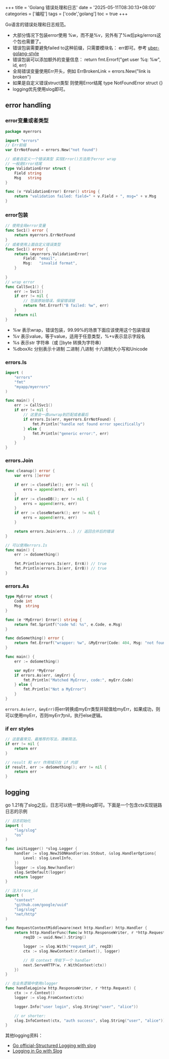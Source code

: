 +++
title = 'Golang 错误处理和日志'
date = '2025-05-11T08:30:13+08:00'
categories = ['编程']
tags = ['code','golang']
toc = true
+++

Go语言的错误处理和日志规范。
- 大部分情况下包装error使用 %w，而不是%v，另外有了%w后pkg/errors这个包也需要了。
- 错误包装需要避免failed to这种前缀，只需要模块名： err即可。参考 [uber-golang-style](https://github.com/uber-go/guide/blob/master/style.md#error-wrapping)
- 错误包装可以添加额外的变量信息： return fmt.Errorf("get user %q: %w", id, err)
- 全局错误变量使用Err开头，例如  ErrBrokenLink = errors.New("link is broken")
- 如果是自定义错误struct类型 则使用Error结尾 type NotFoundError struct {}
- logging优先使用slog即可。
<!--more-->

## error handling

### error变量或者类型
```go
package myerrors

import "errors"
// Err前缀
var ErrNotFound = errors.New("not found")

// 或者自定义一个错误类型 实现Error()方法用于error wrap
// 一般是Error结尾
type ValidationError struct {
    Field string
    Msg   string
}

func (v *ValidationError) Error() string {
    return "validation failed: field=" + v.Field + ", msg=" + v.Msg
}
```
### error包装
```go
// 使用全局error变量
func Svc1() error {
    return myerrors.ErrNotFound
}
// 或者使用上面自定义错误类型
func Svc1() error {
    return &myerrors.ValidationError{
        Field: "email",
        Msg:   "invalid format",
    }
    
}
// wrap error
func CallSvc1() {
    err := Svc1()
    if err != nil {
        // 包装原始错误，保留错误链
        return fmt.Errorf("B failed: %w", err)
    }
    return nil
}
```
- %w 表示wrap，错误包装，99.99%的场景下面应该使用这个包装错误
- %v 表示value，等于value，适用于任意类型，%+v表示显示字段名
- %s 表示str 字符串（或 []byte 转换为字符串）
- %dboxXc 分别表示十进制 二进制 八进制 十六进制大小写和Unicode

### errors.Is
```go
import (
    "errors"
    "fmt"
    "myapp/myerrors"
)

func main() {
    err := CallSvc1()
    if err != nil {
        // 这里会一直unwrap到匹配或者最后
        if errors.Is(err, myerrors.ErrNotFound) {
            fmt.Println("handle not found error specifically")
        } else {
            fmt.Println("generic error:", err)
        }
    }
}
```
### errors.Join
```go 
func cleanup() error {
    var errs []error

    if err := closeFile(); err != nil {
        errs = append(errs, err)
    }
    if err := closeDB(); err != nil {
        errs = append(errs, err)
    }
    if err := closeNetwork(); err != nil {
        errs = append(errs, err)
    }

    return errors.Join(errs...) // 返回合并后的错误
}

// 可以使用errors.Is
func main() {
    err := doSomething()

    fmt.Println(errors.Is(err, ErrA)) // true
    fmt.Println(errors.Is(err, ErrB)) // true
}

```
### errors.As

```go
type MyError struct {
    Code int
    Msg  string
}

func (e *MyError) Error() string {
    return fmt.Sprintf("code %d: %s", e.Code, e.Msg)
}

func doSomething() error {
    return fmt.Errorf("wrapper: %w", &MyError{Code: 404, Msg: "not found"})
}

func main() {
    err := doSomething()

    var myErr *MyError
    if errors.As(err, &myErr) {
        fmt.Println("Matched MyError, code:", myErr.Code)
    } else {
        fmt.Println("Not a MyError")
    }
}
```
`errors.As(err, &myErr)`将err转换成myErr类型并赋值给myErr，如果成功，则可以使用myErr，否则myErr为nil，执行else逻辑。

### if err styles
```go 
// 这是最常见、最推荐的写法，清晰简洁。
if err != nil {
    return err
}

// result 和 err 作用域只在 if 内部
if result, err := doSomething(); err != nil {
    return err
}
```

## logging
go 1.21有了slog之后，日志可以统一使用slog即可。下面是一个包含ctx实现链路日志的示例

```go 
// 日志初始化
import (
	"log/slog"
	"os"
)

func initLogger() *slog.Logger {
	handler := slog.NewJSONHandler(os.Stdout, &slog.HandlerOptions{
		Level: slog.LevelInfo,
	})
	logger := slog.New(handler)
	slog.SetDefault(logger)
	return logger
}

// 注入trace_id
import (
	"context"
	"github.com/google/uuid"
	"log/slog"
	"net/http"
)

func RequestContextMiddleware(next http.Handler) http.Handler {
	return http.HandlerFunc(func(w http.ResponseWriter, r *http.Request) {
		reqID := uuid.New().String()

		logger := slog.With("request_id", reqID)
		ctx := slog.NewContext(r.Context(), logger)

		// 将 context 传给下一个 handler
		next.ServeHTTP(w, r.WithContext(ctx))
	})
}

// 在业务逻辑中使用slogger
func handleLogin(w http.ResponseWriter, r *http.Request) {
	ctx := r.Context()
	logger := slog.FromContext(ctx)

	logger.Info("user login", slog.String("user", "alice"))

	// or shorter:
	slog.InfoContext(ctx, "auth success", slog.String("user", "alice"))
}
```
其他logging资料：
- [Go official-Structured Logging with slog](https://go.dev/blog/slog)
- [Logging in Go with Slog](https://betterstack.com/community/guides/logging/logging-in-go/)